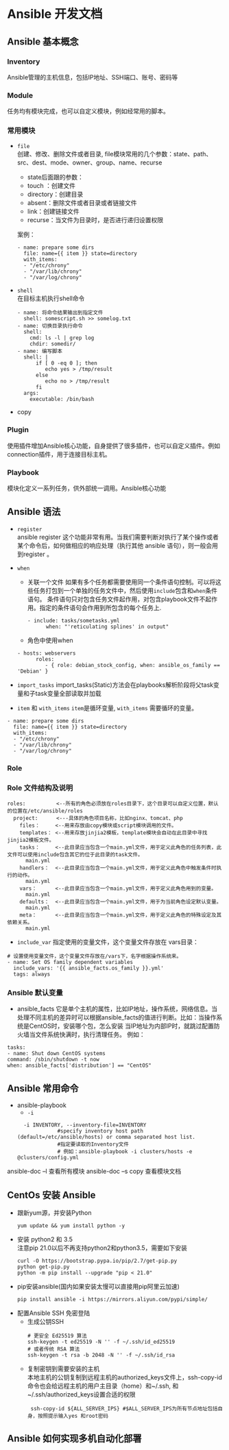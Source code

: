 # Ansible 开发文档
## Ansible 基本概念
### Inventory  
Ansible管理的主机信息，包括IP地址、SSH端口、账号、密码等
### Module  
任务均有模块完成，也可以自定义模块，例如经常用的脚本。
### 常用模块
* `file`  
创建、修改、删除文件或者目录, file模块常用的几个参数：state、path、src、dest、mode、owner、group、name、recurse
    * state后面跟的参数： 
    * touch  ：创建文件
    * directory：创建目录
    * absent：删除文件或者目录或者链接文件
    * link：创建链接文件
    * recurse：当文件为目录时，是否进行递归设置权限  
    
    案例：  
    ```shell script
    - name: prepare some dirs
      file: name={{ item }} state=directory
      with_items:
      - "/etc/chrony"
      - "/var/lib/chrony"
      - "/var/log/chrony"
    ```
* `shell`   
    在目标主机执行shell命令
    ```shell script
    - name: 将命令结果输出到指定文件
      shell: somescript.sh >> somelog.txt
    - name: 切换目录执行命令
      shell:
        cmd: ls -l | grep log
        chdir: somedir/
    - name: 编写脚本
      shell: |
          if [ 0 -eq 0 ]; then
             echo yes > /tmp/result
          else
             echo no > /tmp/result
          fi
      args:
        executable: /bin/bash
    ```
  
* copy
### Plugin  
使用插件增加Ansible核心功能，自身提供了很多插件，也可以自定义插件。例如connection插件，用于连接目标主机。
### Playbook
模块化定义一系列任务，供外部统一调用。Ansible核心功能

## Ansible 语法
* `register`  
ansible register 这个功能非常有用。当我们需要判断对执行了某个操作或者某个命令后，如何做相应的响应处理（执行其他 ansible 语句），则一般会用到register 。
* `when`
    * 关联一个文件
    如果有多个任务都需要使用同一个条件语句控制。可以将这些任务打包到一个单独的任务文件中，然后使用`include`包含和`when`条件语句。
    条件语句只对包含任务文件起作用，对包含playbook文件不起作用。指定的条件语句会作用到所包含的每个任务上.   
        ```shell script
        - include: tasks/sometasks.yml
              when: "'reticulating splines' in output"
        ```  
    * 角色中使用when  
    ```shell script
    - hosts: webservers
          roles:
             - { role: debian_stock_config, when: ansible_os_family == 'Debian' }
    ```

* `import_tasks`
import_tasks(Static)方法会在playbooks解析阶段将父task变量和子task变量全部读取并加载   

* `item` 和 `with_items`
`item`是循环变量, `with_items` 需要循环的变量。  
```shell script
- name: prepare some dirs
  file: name={{ item }} state=directory
  with_items:
  - "/etc/chrony"
  - "/var/lib/chrony"
  - "/var/log/chrony"
```
### Role
### Role 文件结构及说明
```properties
roles:          <--所有的角色必须放在roles目录下，这个目录可以自定义位置，默认的位置在/etc/ansible/roles
  project:      <---具体的角色项目名称，比如nginx、tomcat、php
    files：     <--用来存放由copy模块或script模块调用的文件。
    templates： <--用来存放jinjia2模板，template模块会自动在此目录中寻找jinjia2模板文件。
    tasks：     <--此目录应当包含一个main.yml文件，用于定义此角色的任务列表，此文件可以使用include包含其它的位于此目录的task文件。
      main.yml
    handlers：  <--此目录应当包含一个main.yml文件，用于定义此角色中触发条件时执行的动作。
      main.yml
    vars：      <--此目录应当包含一个main.yml文件，用于定义此角色用到的变量。
      main.yml
    defaults：  <--此目录应当包含一个main.yml文件，用于为当前角色设定默认变量。
      main.yml
    meta：      <--此目录应当包含一个main.yml文件，用于定义此角色的特殊设定及其依赖关系。
      main.yml
```
* `include_var` 
指定使用的变量文件，这个变量文件存放在 vars目录：
```shell script
# 设置使用变量文件，这个变量文件存放在/vars下，名字根据操作系统来。
- name: Set OS family dependent variables
  include_vars: '{{ ansible_facts.os_family }}.yml' 
  tags: always

```

### Ansible 默认变量
* ansible_facts
它是单个主机的属性，比如IP地址，操作系统，网络信息。当处理不同主机的差异时可以根据ansible_facts的值进行判断。比如：当操作系统是CentOS时，安装哪个包，怎么安装
当IP地址为内部IP时，就跳过配置防火墙当文件系统快满时，执行清理任务。 例如：
```shell script
tasks:
- name: Shut down CentOS systems
command: /sbin/shutdown -t now
when: ansible_facts['distribution'] == "CentOS"
```
## Ansible 常用命令
* ansible-playbook
    * `-i`  
    ```shell script
      -i INVENTORY, --inventory-file=INVENTORY
                 #specify inventory host path (default=/etc/ansible/hosts) or comma separated host list.
                 #指定要读取的Inventory文件
                 # 例如：ansible-playbook -i clusters/hosts -e @clusters/config.yml
    ```
ansible-doc –l 查看所有模块
ansible-doc –s copy 查看模块文档



## CentOs 安装 Ansible
* 跟新yum源，并安装Python
    ```shell script
    yum update && yum install python -y
    ```
* 安装 python2 和 3.5  
注意pip 21.0以后不再支持python2和python3.5，需要如下安装
    ```shell script
    curl -O https://bootstrap.pypa.io/pip/2.7/get-pip.py
    python get-pip.py
    python -m pip install --upgrade "pip < 21.0"
    ```
* pip安装ansible(国内如果安装太慢可以直接用pip阿里云加速)
    ```shell script
    pip install ansible -i https://mirrors.aliyun.com/pypi/simple/
    
    ```
* 配置Ansible SSH 免密登陆
    * 生成公钥SSH  
        ```shell script
        # 更安全 Ed25519 算法
        ssh-keygen -t ed25519 -N '' -f ~/.ssh/id_ed25519
        # 或者传统 RSA 算法
        ssh-keygen -t rsa -b 2048 -N '' -f ~/.ssh/id_rsa
        ``` 
  * 复制密钥到需要安装的主机   
    本地主机的公钥复制到远程主机的authorized_keys文件上，ssh-copy-id命令也会给远程主机的用户主目录（home）和~/.ssh, 和~/.ssh/authorized_keys设置合适的权限
    ```shell script
     ssh-copy-id ${ALL_SERVER_IPS} #$ALL_SERVER_IPS为所有节点地址包括自身，按照提示输入yes 和root密码
    ```
## Ansible 如何实现多机自动化部署